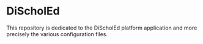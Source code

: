 # DiScholEd

This repository is dedicated to the DiScholEd platform application and more precisely the various configuration files.